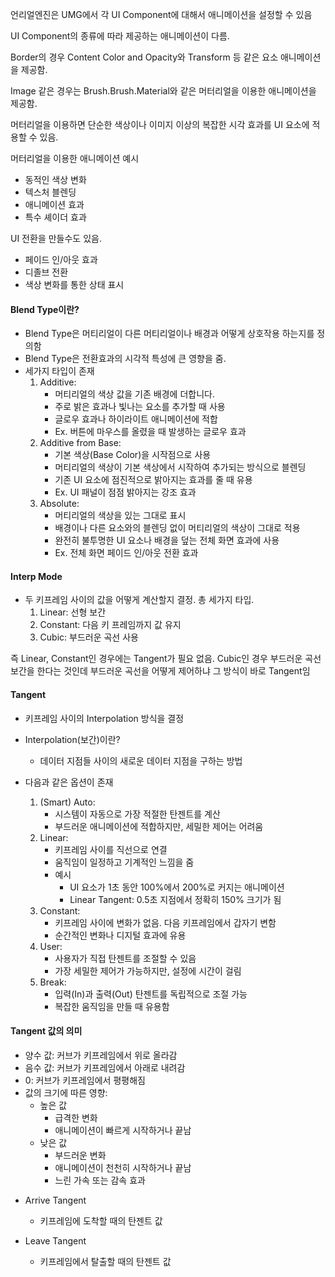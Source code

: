
언리얼엔진은 UMG에서 각 UI Component에 대해서 애니메이션을 설정할 수 있음

UI Component의 종류에 따라 제공하는 애니메이션이 다름.

Border의 경우 Content Color and Opacity와 Transform 등 같은 요소 애니메이션을 제공함.

Image 같은 경우는 Brush.Brush.Material와 같은 머터리얼을 이용한 애니메이션을 제공함.

머터리얼을 이용하면 단순한 색상이나 이미지 이상의 복잡한 시각 효과를 UI 요소에 적용할 수 있음.

머터리얼을 이용한 애니메이션 예시

- 동적인 색상 변화
- 텍스처 블렌딩
- 애니메이션 효과
- 특수 셰이더 효과
  
UI 전환을 만들수도 있음.

- 페이드 인/아웃 효과
- 디졸브 전환
- 색상 변화를 통한 상태 표시

####  Blend Type이란?

* Blend Type은 머티리얼이 다른 머티리얼이나 배경과 어떻게 상호작용 하는지를 정의함
* Blend Type은 전환효과의 시각적 특성에 큰 영향을 줌.
* 세가지 타입이 존재
	1. Additive:
	    - 머티리얼의 색상 값을 기존 배경에 더합니다.
	    - 주로 밝은 효과나 빛나는 요소를 추가할 때 사용
	    - 글로우 효과나 하이라이트 애니메이션에 적합
	    - Ex. 버튼에 마우스를 올렸을 때 발생하는 글로우 효과
	2. Additive from Base:
	    - 기본 색상(Base Color)을 시작점으로 사용
	    - 머티리얼의 색상이 기본 색상에서 시작하여 추가되는 방식으로 블렌딩
	    - 기존 UI 요소에 점진적으로 밝아지는 효과를 줄 때 유용
	    - Ex. UI 패널이 점점 밝아지는 강조 효과
	3. Absolute:
	    -  머티리얼의 색상을 있는 그대로 표시
	    - 배경이나 다른 요소와의 블렌딩 없이 머티리얼의 색상이 그대로 적용
	    - 완전히 불투명한 UI 요소나 배경을 덮는 전체 화면 효과에 사용
	    - Ex. 전체 화면 페이드 인/아웃 전환 효과

#### Interp Mode
* 두 키프레임 사이의 값을 어떻게 계산할지 결정. 총 세가지 타입.
	1. Linear: 선형 보간
	2. Constant: 다음 키 프레임까지 값 유지
	3. Cubic: 부드러운 곡선 사용


즉 Linear, Constant인 경우에는 Tangent가 필요 없음. Cubic인 경우 부드러운 곡선 보간을 한다는 것인데 부드러운 곡선을 어떻게 제어하냐 그 방식이 바로 Tangent임
#### Tangent

* 키프레임 사이의 Interpolation 방식을 결정
* Interpolation(보간)이란?
	* 데이터 지점들 사이의 새로운 데이터 지점을 구하는 방법
	  
* 다음과 같은 옵션이 존재
	1. (Smart) Auto:
	    - 시스템이 자동으로 가장 적절한 탄젠트를 계산
	    - 부드러운 애니메이션에 적합하지만, 세밀한 제어는 어려움
	2. Linear:
	    - 키프레임 사이를 직선으로 연결
	    - 움직임이 일정하고 기계적인 느낌을 줌
	    - 예시
		    - UI 요소가 1초 동안 100%에서 200%로 커지는 애니메이션
			- Linear Tangent: 0.5초 지점에서 정확히 150% 크기가 됨
	2. Constant:
	    - 키프레임 사이에 변화가 없음. 다음 키프레임에서 갑자기 변함
	    - 순간적인 변화나 디지털 효과에 유용
	3. User:
	    - 사용자가 직접 탄젠트를 조절할 수 있음
	    - 가장 세밀한 제어가 가능하지만, 설정에 시간이 걸림
	4. Break:
	    - 입력(In)과 출력(Out) 탄젠트를 독립적으로 조절 가능
	    - 복잡한 움직임을 만들 때 유용함


####  Tangent 값의 의미

- 양수 값: 커브가 키프레임에서 위로 올라감
- 음수 값: 커브가 키프레임에서 아래로 내려감
- 0: 커브가 키프레임에서 평평해짐
- 값의 크기에 따른 영향:
    - 높은 값
        - 급격한 변화
        - 애니메이션이 빠르게 시작하거나 끝남
    - 낮은 값
        - 부드러운 변화
        - 애니메이션이 천천히 시작하거나 끝남
        - 느린 가속 또는 감속 효과

* Arrive Tangent
	* 키프레임에 도착할 때의 탄젠트 값

* Leave Tangent
	* 키프레임에서 탈출할 때의 탄젠트 값

